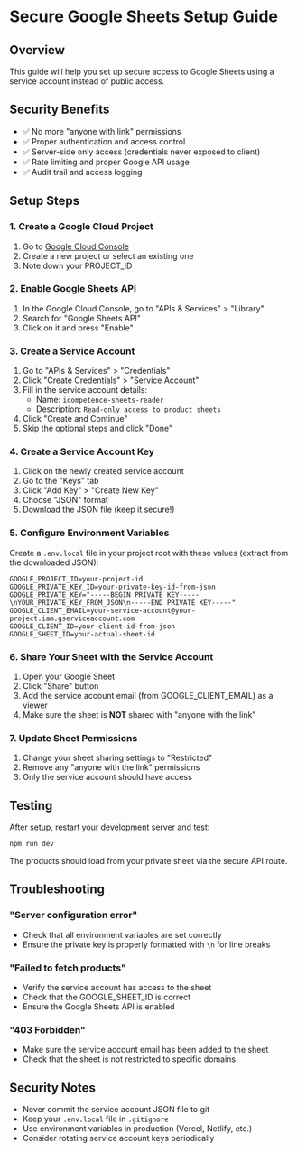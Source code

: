 # Secure Google Sheets Setup Guide

## Overview
This guide will help you set up secure access to Google Sheets using a service account instead of public access.

## Security Benefits
- ✅ No more "anyone with link" permissions
- ✅ Proper authentication and access control
- ✅ Server-side only access (credentials never exposed to client)
- ✅ Rate limiting and proper Google API usage
- ✅ Audit trail and access logging

## Setup Steps

### 1. Create a Google Cloud Project
1. Go to [Google Cloud Console](https://console.cloud.google.com/)
2. Create a new project or select an existing one
3. Note down your PROJECT_ID

### 2. Enable Google Sheets API
1. In the Google Cloud Console, go to "APIs & Services" > "Library"
2. Search for "Google Sheets API"
3. Click on it and press "Enable"

### 3. Create a Service Account
1. Go to "APIs & Services" > "Credentials"
2. Click "Create Credentials" > "Service Account"
3. Fill in the service account details:
   - Name: `icompetence-sheets-reader`
   - Description: `Read-only access to product sheets`
4. Click "Create and Continue"
5. Skip the optional steps and click "Done"

### 4. Create a Service Account Key
1. Click on the newly created service account
2. Go to the "Keys" tab
3. Click "Add Key" > "Create New Key"
4. Choose "JSON" format
5. Download the JSON file (keep it secure!)

### 5. Configure Environment Variables
Create a `.env.local` file in your project root with these values (extract from the downloaded JSON):

```env
GOOGLE_PROJECT_ID=your-project-id
GOOGLE_PRIVATE_KEY_ID=your-private-key-id-from-json
GOOGLE_PRIVATE_KEY="-----BEGIN PRIVATE KEY-----\nYOUR_PRIVATE_KEY_FROM_JSON\n-----END PRIVATE KEY-----"
GOOGLE_CLIENT_EMAIL=your-service-account@your-project.iam.gserviceaccount.com
GOOGLE_CLIENT_ID=your-client-id-from-json
GOOGLE_SHEET_ID=your-actual-sheet-id
```

### 6. Share Your Sheet with the Service Account
1. Open your Google Sheet
2. Click "Share" button
3. Add the service account email (from GOOGLE_CLIENT_EMAIL) as a viewer
4. Make sure the sheet is **NOT** shared with "anyone with the link"

### 7. Update Sheet Permissions
1. Change your sheet sharing settings to "Restricted" 
2. Remove any "anyone with the link" permissions
3. Only the service account should have access

## Testing
After setup, restart your development server and test:
```bash
npm run dev
```

The products should load from your private sheet via the secure API route.

## Troubleshooting

### "Server configuration error"
- Check that all environment variables are set correctly
- Ensure the private key is properly formatted with `\n` for line breaks

### "Failed to fetch products" 
- Verify the service account has access to the sheet
- Check that the GOOGLE_SHEET_ID is correct
- Ensure the Google Sheets API is enabled

### "403 Forbidden"
- Make sure the service account email has been added to the sheet
- Check that the sheet is not restricted to specific domains

## Security Notes
- Never commit the service account JSON file to git
- Keep your `.env.local` file in `.gitignore`
- Use environment variables in production (Vercel, Netlify, etc.)
- Consider rotating service account keys periodically 